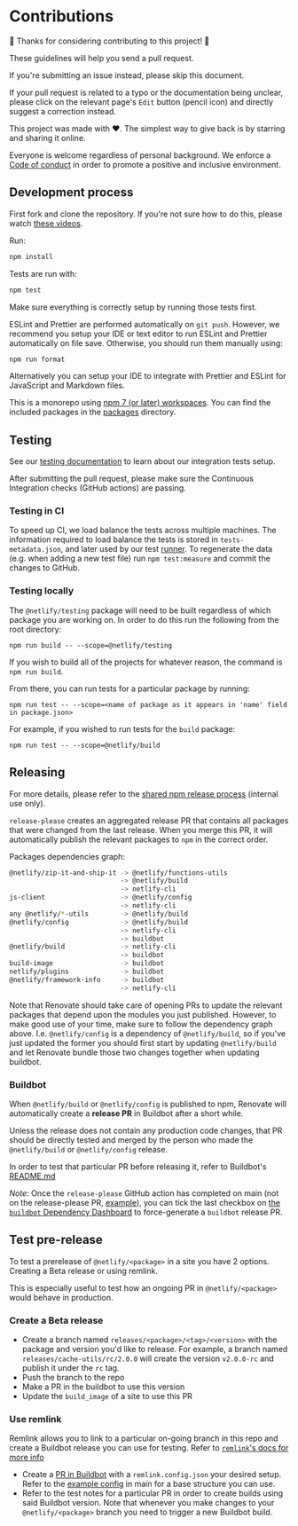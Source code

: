 # Contributions

🎉 Thanks for considering contributing to this project! 🎉

These guidelines will help you send a pull request.

If you're submitting an issue instead, please skip this document.

If your pull request is related to a typo or the documentation being unclear, please click on the relevant page's `Edit`
button (pencil icon) and directly suggest a correction instead.

This project was made with ❤️. The simplest way to give back is by starring and sharing it online.

Everyone is welcome regardless of personal background. We enforce a [Code of conduct](CODE_OF_CONDUCT.md) in order to
promote a positive and inclusive environment.

## Development process

First fork and clone the repository. If you're not sure how to do this, please watch
[these videos](https://egghead.io/courses/how-to-contribute-to-an-open-source-project-on-github).

Run:

```bash
npm install
```

Tests are run with:

```bash
npm test
```

Make sure everything is correctly setup by running those tests first.

ESLint and Prettier are performed automatically on `git push`. However, we recommend you setup your IDE or text editor
to run ESLint and Prettier automatically on file save. Otherwise, you should run them manually using:

```bash
npm run format
```

Alternatively you can setup your IDE to integrate with Prettier and ESLint for JavaScript and Markdown files.

This is a monorepo using [npm 7 (or later) workspaces](https://docs.npmjs.com/cli/v7/using-npm/workspaces). You can find
the included packages in the [packages](packages) directory.

## Testing

See our [testing documentation](packages/build/tests/README.md) to learn about our integration tests setup.

After submitting the pull request, please make sure the Continuous Integration checks (GitHub actions) are passing.

### Testing in CI

To speed up CI, we load balance the tests across multiple machines. The information required to load balance the tests
is stored in `tests-metadata.json`, and later used by our test [runner](ava.config.js#L10). To regenerate the data (e.g.
when adding a new test file) run `npm test:measure` and commit the changes to GitHub.

### Testing locally

The `@netlify/testing` package will need to be built regardless of which package you are working on. In order to do this
run the following from the root directory:

```
npm run build -- --scope=@netlify/testing
```

If you wish to build all of the projects for whatever reason, the command is `npm run build`.

From there, you can run tests for a particular package by running:

```
npm run test -- --scope=<name of package as it appears in 'name' field in package.json>
```

For example, if you wished to run tests for the `build` package:

```
npm run test -- --scope=@netlify/build
```

## Releasing

For more details, please refer to the
[shared npm release process](https://github.com/netlify/team-dev#npm-packages-release-process) (internal use only).

`release-please` creates an aggregated release PR that contains all packages that were changed from the last release.
When you merge this PR, it will automatically publish the relevant packages to `npm` in the correct order.

Packages dependencies graph:

```sh
@netlify/zip-it-and-ship-it -> @netlify/functions-utils
                            -> @netlify/build
                            -> netlify-cli
js-client                   -> @netlify/config
                            -> netlify-cli
any @netlify/*-utils        -> @netlify/build
@netlify/config             -> @netlify/build
                            -> netlify-cli
                            -> buildbot
@netlify/build              -> netlify-cli
                            -> buildbot
build-image                 -> buildbot
netlify/plugins             -> buildbot
@netlify/framework-info     -> buildbot
                            -> netlify-cli
```

Note that Renovate should take care of opening PRs to update the relevant packages that depend upon the modules you just
published. However, to make good use of your time, make sure to follow the dependency graph above. I.e.
`@netlify/config` is a dependency of `@netlify/build`, so if you've just updated the former you should first start by
updating `@netlify/build` and let Renovate bundle those two changes together when updating buildbot.

### Buildbot

When `@netlify/build` or `@netlify/config` is published to npm, Renovate will automatically create a **release PR** in
Buildbot after a short while.

Unless the release does not contain any production code changes, that PR should be directly tested and merged by the
person who made the `@netlify/build` or `@netlify/config` release.

In order to test that particular PR before releasing it, refer to Buildbot's
[README.md](https://github.com/netlify/buildbot/#testing-builds-on-a-live-test-site)

_Note:_ Once the `release-please` GitHub action has completed on main (not on the release-please PR,
[example](https://github.com/netlify/build/actions/runs/1254006395)), you can tick the last checkbox on
[the `buildbot` Dependency Dashboard](https://github.com/netlify/buildbot/issues/912) to force-generate a `buildbot`
release PR.

## Test pre-release

To test a prerelease of `@netlify/<package>` in a site you have 2 options. Creating a Beta release or using remlink.

This is especially useful to test how an ongoing PR in `@netlify/<package>` would behave in production.

### Create a Beta release

- Create a branch named `releases/<package>/<tag>/<version>` with the package and version you'd like to release. For
  example, a branch named `releases/cache-utils/rc/2.0.0` will create the version `v2.0.0-rc` and publish it under the
  `rc` tag.
- Push the branch to the repo
- Make a PR in the buildbot to use this version
- Update the `build_image` of a site to use this PR

### Use remlink

Remlink allows you to link to a particular on-going branch in this repo and create a Buildbot release you can use for
testing. Refer to [`remlink`'s docs for more info](https://github.com/netlify/remlink)

- Create a [PR in Buildbot](https://github.com/netlify/buildbot/pull/2778/files) with a `remlink.config.json` your
  desired setup. Refer to the
  [example config](https://github.com/netlify/buildbot/blob/main/remlink.config.json.example) in main for a base
  structure you can use.
- Refer to the test notes for a particular PR in order to create builds using said Buildbot version. Note that whenever
  you make changes to your `@netlify/<package>` branch you need to trigger a new Buildbot build.
